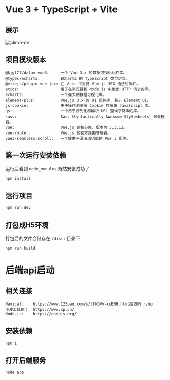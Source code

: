 # Vue 3 + TypeScript + Vite

## 展示
![clima-dv](https://github.com/A-hxin/clima-dv.cn/assets/79702457/5508b8ce-9b95-4b70-998e-302008bf6e1f)




## 项目模块版本
```
@kjgl77/datav-vue3:     一个 Vue 3.x 的数据可视化组件库。
@types/echarts:         ECharts 的 TypeScript 类型定义。
@vitejs/plugin-vue-jsx: 在 Vite 中支持 Vue.js JSX 语法的插件。
axios:                  用于在浏览器和 Node.js 中发出 HTTP 请求的库。
echarts:                一个强大的数据可视化库。
element-plus:           Vue.js 3.x 的 UI 组件库，基于 Element UI。
js-cookie:              用于操作浏览器 Cookie 的简单 JavaScript 库。
qs:                     一个用于序列化和解析 URL 查询字符串的库。
sass:                   Sass（Syntactically Awesome Stylesheets）预处理器。
vue:                    Vue.js 的核心库，版本为 3.3.11。
vue-router:             Vue.js 的官方路由管理器。
vue3-seamless-scroll:   一个提供平滑滚动功能的 Vue 3 组件。
```


## 第一次运行安装依赖
运行后看到 `node_modules` 既然安装成功了
```bash
npm install
```

## 运行项目
```bash
npm run dev
```

## 打包成H5环境
打包后的文件会储存在 `/distt` 目录下
```bash
npm run build
```


# 后端api启动

## 相关连接
```
Navicat:    https://www.123pan.com/s/lfKDVv-xsENH.html提取码:rvhu
小皮工具箱：  https://www.xp.cn/
Node.js:    https://nodejs.org/
```

## 安装依赖
```bash
npm i
```

## 打开后端服务
```bash
node app
```

